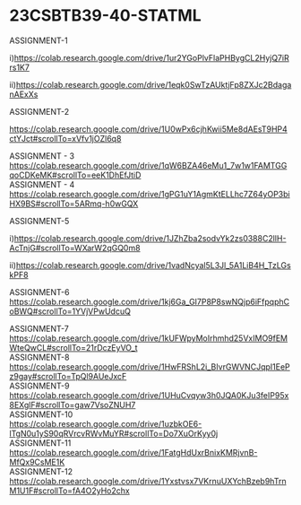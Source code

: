 # 23CSBTB39-40-STATML
ASSIGNMENT-1

i)https://colab.research.google.com/drive/1ur2YGoPlvFlaPHBygCL2HyjQ7iRrs1K7

ii)https://colab.research.google.com/drive/1eqk0SwTzAUktjFp8ZXJc2BdaganAExXs

ASSIGNMENT-2

https://colab.research.google.com/drive/1U0wPx6cjhKwii5Me8dAEsT9HP4ctYJct#scrollTo=xVfv1jOZl6q8

ASSIGNMENT - 3  
https://colab.research.google.com/drive/1qW6BZA46eMu1_7w1w1FAMTGGqoCDKeMK#scrollTo=eeK1DhEfJtiD  
ASSIGNMENT - 4   
https://colab.research.google.com/drive/1gPG1uY1AgmKtELLhc7Z64yOP3biHX9BS#scrollTo=5ARmq-h0wGQX  

ASSIGNMENT-5

i)https://colab.research.google.com/drive/1JZhZba2sodvYk2zs0388C2llH-AcTnjG#scrollTo=WXarW2qGQ0m8

ii)https://colab.research.google.com/drive/1vadNcyal5L3Jl_5A1LiB4H_TzLGskPF8

ASSIGNMENT-6
https://colab.research.google.com/drive/1kj6Ga_GI7P8P8swNQjp6iFfpqphCoBWQ#scrollTo=1YVjVPwUdcuQ

ASSIGNMENT-7
https://colab.research.google.com/drive/1kUFWpyMoIrhmhd25VxIMO9fEMWteQwCL#scrollTo=21rDczEyVO_t     
ASSIGNMENT-8   
https://colab.research.google.com/drive/1HwFRShL2i_BIvrGWVNCJqpI1EePz9gay#scrollTo=TpQl9AUeJxcF   
ASSIGNMENT-9  
https://colab.research.google.com/drive/1UHuCvqyw3h0JQA0KJu3feIP95x8EXglF#scrollTo=gaw7VsoZNUH7  
ASSIGNMENT-10  
https://colab.research.google.com/drive/1uzbkOE6-lTgN0u1yS90qRVrcvRWvMuYR#scrollTo=Do7XuOrKyy0j     
ASSIGNMENT-11   
https://colab.research.google.com/drive/1FatgHdUxrBnixKMRjvnB-MfQx9CsME1K   
ASSIGNMENT-12  
https://colab.research.google.com/drive/1Yxstvsx7VKrnuUXYchBzeb9hTrnM1U1F#scrollTo=fA4O2yHo2chx


